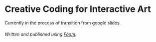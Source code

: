 # Creative Coding for Interactive Art

Currently in the process of transition from google slides.


###### Written and published using [Foam](https://foambubble.github.io/).

